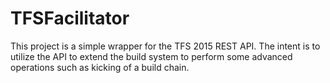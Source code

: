 # TFSFacilitator
This project is a simple wrapper for the TFS 2015 REST API.  The intent is to utilize the API to extend the build system to perform some advanced operations such as kicking of a build chain.
